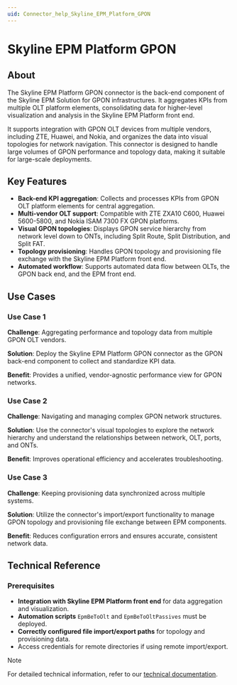 ```yaml
---
uid: Connector_help_Skyline_EPM_Platform_GPON
---
```


# Skyline EPM Platform GPON

## About

The Skyline EPM Platform GPON connector is the back-end component of the Skyline EPM Solution for GPON infrastructures. It aggregates KPIs from multiple OLT platform elements, consolidating data for higher-level visualization and analysis in the Skyline EPM Platform front end.

It supports integration with GPON OLT devices from multiple vendors, including ZTE, Huawei, and Nokia, and organizes the data into visual topologies for network navigation. This connector is designed to handle large volumes of GPON performance and topology data, making it suitable for large-scale deployments.

## Key Features

- **Back-end KPI aggregation**: Collects and processes KPIs from GPON OLT platform elements for central aggregation.
- **Multi-vendor OLT support**: Compatible with ZTE ZXA10 C600, Huawei 5600-5800, and Nokia ISAM 7300 FX GPON platforms.
- **Visual GPON topologies**: Displays GPON service hierarchy from network level down to ONTs, including Split Route, Split Distribution, and Split FAT.
- **Topology provisioning**: Handles GPON topology and provisioning file exchange with the Skyline EPM Platform front end.
- **Automated workflow**: Supports automated data flow between OLTs, the GPON back end, and the EPM front end.

## Use Cases

### Use Case 1

**Challenge**: Aggregating performance and topology data from multiple GPON OLT vendors.

**Solution**: Deploy the Skyline EPM Platform GPON connector as the GPON back-end component to collect and standardize KPI data.

**Benefit**: Provides a unified, vendor-agnostic performance view for GPON networks.

### Use Case 2

**Challenge**: Navigating and managing complex GPON network structures.

**Solution**: Use the connector's visual topologies to explore the network hierarchy and understand the relationships between network, OLT, ports, and ONTs.

**Benefit**: Improves operational efficiency and accelerates troubleshooting.

### Use Case 3

**Challenge**: Keeping provisioning data synchronized across multiple systems.

**Solution**: Utilize the connector's import/export functionality to manage GPON topology and provisioning file exchange between EPM components.

**Benefit**: Reduces configuration errors and ensures accurate, consistent network data.

## Technical Reference

### Prerequisites

- **Integration with Skyline EPM Platform front end** for data aggregation and visualization.
- **Automation scripts** `EpmBeToOlt` and `EpmBeToOltPassives` must be deployed.
- **Correctly configured file import/export paths** for topology and provisioning data.
- Access credentials for remote directories if using remote import/export.

> [!NOTE]
> For detailed technical information, refer to our [technical documentation](xref:Connector_help_Skyline_EPM_Platform_GPON_Technical).
